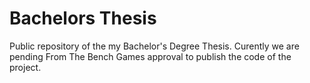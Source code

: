 # Bachelors Thesis
Public repository of the my Bachelor's Degree Thesis. Curently we are pending From The Bench Games approval to publish the code of the project.

